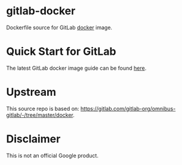 gitlab-docker
============

Dockerfile source for GitLab [docker](https://docker.io) image.

# Quick Start for GitLab
The latest GitLab docker image guide can be found [here](https://gitlab.com/gitlab-org/omnibus-gitlab/-/tree/master/doc/docker).

# Upstream
This source repo is based on: https://gitlab.com/gitlab-org/omnibus-gitlab/-/tree/master/docker.

# Disclaimer
This is not an official Google product.

